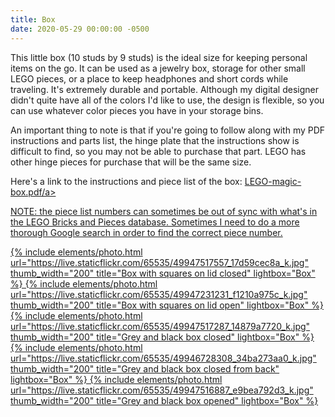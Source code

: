 ```yaml
---
title: Box
date: 2020-05-29 00:00:00 -0500
---
```


This little box (10 studs by 9 studs) is the ideal size for keeping personal items on the go. It can be used as a jewelry box, storage for other small LEGO pieces, or a place to keep headphones and short cords while traveling. It's extremely durable and portable. Although my digital designer didn't quite have all of the colors I'd like to use, the design is flexible, so you can use whatever color pieces you have in your storage bins.

An important thing to note is that if you're going to follow along with my PDF instructions and parts list, the hinge plate that the instructions show is difficult to find, so you may not be able to purchase that part. LEGO has other hinge pieces for purchase that will be the same size.

Here's a link to the instructions and piece list of the box: <a href="/assets/resources/LEGO-magic-box.pdf" target="_blank">LEGO-magic-box.pdf/a>

NOTE: the piece list numbers can sometimes be out of sync with what's in the LEGO Bricks and Pieces database. Sometimes I need to do a more thorough Google search in order to find the correct piece number.

<div class="text-center">
  {% include elements/photo.html
      url="https://live.staticflickr.com/65535/49947517557_17d59cec8a_k.jpg"
      thumb_width="200" title="Box with squares on lid closed" lightbox="Box"
  %}
  {% include elements/photo.html
      url="https://live.staticflickr.com/65535/49947231231_f1210a975c_k.jpg"
      thumb_width="200" title="Box with squares on lid open" lightbox="Box"
  %}
  {% include elements/photo.html
      url="https://live.staticflickr.com/65535/49947517287_14879a7720_k.jpg"
      thumb_width="200" title="Grey and black box closed" lightbox="Box"
  %}
  {% include elements/photo.html
      url="https://live.staticflickr.com/65535/49946728308_34ba273aa0_k.jpg"
      thumb_width="200" title="Grey and black box closed from back" lightbox="Box"
  %}
  {% include elements/photo.html
      url="https://live.staticflickr.com/65535/49947516887_e9bea792d3_k.jpg"
      thumb_width="200" title="Grey and black box opened" lightbox="Box"
  %}
</div>
